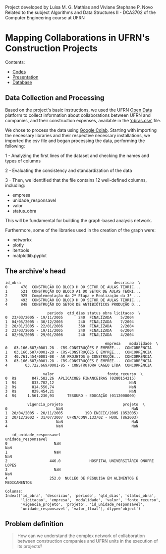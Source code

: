 Project developed by Luisa M. G. Mathias and Viviane Stephane P. Novo
Related to the subject Algorithms and Data Structures II - DCA3702 of the Computer Engineering course at UFRN 

# Mapping Collaborations in UFRN's Construction Projects  
 
Contents:
- [Codes](MapeamentoObras.ipynb)
- [Presentation](https://docs.google.com/presentation/d/1DPJ_Fv4ufiEgTYoCXmXclyYn9xEiloEIkCwlD2f7X4Y/edit?slide=id.g381ad9c41c8_0_15#slide=id.g381ad9c41c8_0_15)
- [Database](obras.csv)

## Data Collection and Processing
Based on the project's basic instructions, we used the UFRN [Open Data](https://dados.ufrn.br/) platform to collect information about collaborations between UFRN and companies, and their construction expenses, available in the [‘obras.csv’](obras.csv) file.

We chose to process the data using [Google Colab](https://colab.research.google.com/drive/1oHqfsGKtL39q291jTq_kwXw40K2NQbwQ?usp=sharing#scrollTo=_PaTwJ3MdaGq). 
Starting with importing the necessary libraries and their respective necessary installations, we imported the csv file and began processing the data, performing the following:

1 - Analyzing the first lines of the dataset and checking the names and types of columns

2 - Evaluating the consistency and standardization of the data

3 - Then, we identified that the file contains 12 well-defined columns, including:

   - empresa
   - unidade_responsavel
   - valor
   - status_obra

This will be fundamental for building the graph-based analysis network.

Furthermore, some of the libraries used in the creation of the graph were:
   
   - networkx
   - plotly
   - itertools
   - matplotlib.pyplot

## The archive's head 
```
id_obra                                          descricao  \
0      478  CONSTRUÇÃO DO BLOCO H DO SETOR DE AULAS TEÓRIC...   
1      521  CONSTRUÇÃO DO BLOCO A1 DO SETOR DE AULAS TEÓRI...   
2      925  Complementação da 2ª Etapa e Realização da 3ª ...   
3      493  CONSTRUÇÃO DO BLOCO H DO SETOR DE AULAS TEÓRIC...   
4      848  CONSTRUÇÃO DO SETOR DE ANTIBIÓTICOS PRODUÇÃO D...   

                   periodo  qtd_dias status_obra licitacao  \
0  23/03/2005 - 19/11/2005       240  FINALIZADA    5/2004   
1  04/05/2005 - 30/12/2005       240  FINALIZADA    7/2004   
2  28/01/2005 - 22/01/2006       360  FINALIZADA    2/2004   
3  23/03/2005 - 19/11/2005       240  FINALIZADA    6/2004   
4  02/06/2005 - 29/01/2006       240  FINALIZADA    4/2004   

                                             empresa    modalidade  \
0   03.166.687/0001-28 - CRS-CONSTRUÇÕES E EMPREE...  CONCORRÊNCIA   
1   03.166.687/0001-28 - CRS-CONSTRUÇÕES E EMPREE...  CONCORRÊNCIA   
2   40.761.454/0001-08 - AR PROJETOS & CONSTRUÇÕE...  CONCORRÊNCIA   
3   03.166.687/0001-28 - CRS-CONSTRUÇÕES E EMPREE...  CONCORRÊNCIA   
4        03.722.669/0001-85 - CONSTRUTORA CAGEO LTDA  CONCORRÊNCIA   

                 valor                        fonte_recurso  \
0  R$       847.582,26  APLICACOES FINANCEIRAS (0280154215)   
1  R$       833.702,12                                  NaN   
2  R$       814.550,74                                  NaN   
3  R$       829.454,21                                  NaN   
4  R$     1.561.230,93      TESOURO - EDUCAÇÃO (0112000000)   

          vigencia_projeto                           projeto  \
0                      NaN                               NaN   
1  20/04/2005 - 20/11/2005          19O ENECIC/2005 (852005)   
2  20/12/2002 - 31/07/2007  UFRN/CONV.133/02 - HUOL (862003)   
3                      NaN                               NaN   
4                      NaN                               NaN   

   id_unidade_responsavel                             unidade_responsavel  
0                     NaN                                             NaN  
1                     NaN                                             NaN  
2                   446.0             HOSPITAL UNIVERSITÁRIO ONOFRE LOPES  
3                     NaN                                             NaN  
4                   252.0  NUCLEO DE PESQUISA EM ALIMENTOS E MEDICAMENTOS
```
```
Colunas:
Index(['id_obra', 'descricao', 'periodo', 'qtd_dias', 'status_obra',
       'licitacao', 'empresa', 'modalidade', 'valor', 'fonte_recurso',
       'vigencia_projeto', 'projeto', 'id_unidade_responsavel',
       'unidade_responsavel', 'valor_float'], dtype='object')
```

## Problem definition
> How can we understand the complex network of collaboration between construction companies and UFRN units in the execution of its projects?

